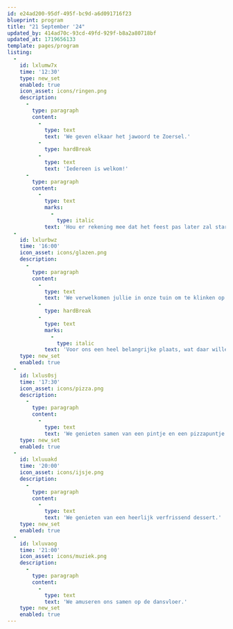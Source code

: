 ```yaml
---
id: e24ad200-95df-495f-bc9d-a6d091716f23
blueprint: program
title: "21 September '24"
updated_by: 414ad70c-93cd-49fd-929f-b8a2a80718bf
updated_at: 1719656133
template: pages/program
listing:
  -
    id: lxlumw7x
    time: '12:30'
    type: new_set
    enabled: true
    icon_asset: icons/ringen.png
    description:
      -
        type: paragraph
        content:
          -
            type: text
            text: 'We geven elkaar het jawoord te Zoersel.'
          -
            type: hardBreak
          -
            type: text
            text: 'Iedereen is welkom!'
      -
        type: paragraph
        content:
          -
            type: text
            marks:
              -
                type: italic
            text: 'Hou er rekening mee dat het feest pas later zal starten.'
  -
    id: lxlurbwz
    time: '16:00'
    icon_asset: icons/glazen.png
    description:
      -
        type: paragraph
        content:
          -
            type: text
            text: 'We verwelkomen jullie in onze tuin om te klinken op de liefde!'
          -
            type: hardBreak
          -
            type: text
            marks:
              -
                type: italic
            text: 'Voor ons een heel belangrijke plaats, wat daar willen wij samen aan onze toekomst bouwen!'
    type: new_set
    enabled: true
  -
    id: lxlus0sj
    time: '17:30'
    icon_asset: icons/pizza.png
    description:
      -
        type: paragraph
        content:
          -
            type: text
            text: 'We genieten samen van een pintje en een pizzapuntje.'
    type: new_set
    enabled: true
  -
    id: lxluuakd
    time: '20:00'
    icon_asset: icons/ijsje.png
    description:
      -
        type: paragraph
        content:
          -
            type: text
            text: 'We genieten van een heerlijk verfrissend dessert.'
    type: new_set
    enabled: true
  -
    id: lxluvaog
    time: '21:00'
    icon_asset: icons/muziek.png
    description:
      -
        type: paragraph
        content:
          -
            type: text
            text: 'We amuseren ons samen op de dansvloer.'
    type: new_set
    enabled: true
---
```

